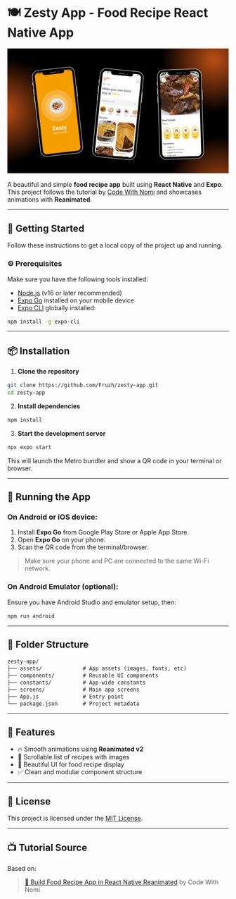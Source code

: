 # 🍽️ Zesty App - Food Recipe React Native App

![Zesty App Preview](https://raw.githubusercontent.com/Fruzh/zesty-app/refs/heads/master/assets/image/zesty.png)

A beautiful and simple **food recipe app** built using **React Native** and **Expo**. This project follows the tutorial by [Code With Nomi](https://youtu.be/cdnneQjsoT0?si=VSDXf3xO1JU_5OrF) and showcases animations with **Reanimated**.

---

## 🚀 Getting Started

Follow these instructions to get a local copy of the project up and running.

### ⚙️ Prerequisites

Make sure you have the following tools installed:

* [Node.js](https://nodejs.org/) (v16 or later recommended)
* [Expo Go](https://expo.dev/client) installed on your mobile device
* [Expo CLI](https://docs.expo.dev/get-started/installation/) globally installed:

```bash
npm install -g expo-cli
```

---

## 📦 Installation

1. **Clone the repository**

```bash
git clone https://github.com/Fruzh/zesty-app.git
cd zesty-app
```

2. **Install dependencies**

```bash
npm install
```

3. **Start the development server**

```bash
npx expo start
```

This will launch the Metro bundler and show a QR code in your terminal or browser.

---

## 📱 Running the App

### On Android or iOS device:

1. Install **Expo Go** from Google Play Store or Apple App Store.
2. Open **Expo Go** on your phone.
3. Scan the QR code from the terminal/browser.

> Make sure your phone and PC are connected to the same Wi-Fi network.

### On Android Emulator (optional):

Ensure you have Android Studio and emulator setup, then:

```bash
npm run android
```

---

## 📁 Folder Structure

```
zesty-app/
├── assets/             # App assets (images, fonts, etc)
├── components/         # Reusable UI components
├── constants/          # App-wide constants
├── screens/            # Main app screens
├── App.js              # Entry point
└── package.json        # Project metadata
```

---

## 🧪 Features

* 🔥 Smooth animations using **Reanimated v2**
* 📄 Scrollable list of recipes with images
* 📱 Beautiful UI for food recipe display
* ✅ Clean and modular component structure

---

## 📜 License

This project is licensed under the [MIT License](LICENSE).

---

## 📺 Tutorial Source

Based on:

> [🔴 Build Food Recipe App in React Native Reanimated](https://youtu.be/cdnneQjsoT0?si=VSDXf3xO1JU_5OrF) by Code With Nomi
